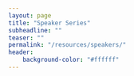 ```yaml
---
layout: page
title: "Speaker Series"
subheadline: ""
teaser: ""
permalink: "/resources/speakers/"
header:
    background-color: "#ffffff"
---
```

